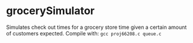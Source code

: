 # grocerySimulator
Simulates check out times for a grocery store time given a certain amount of customers expected. 
Compile with: `gcc proj66208.c queue.c`
